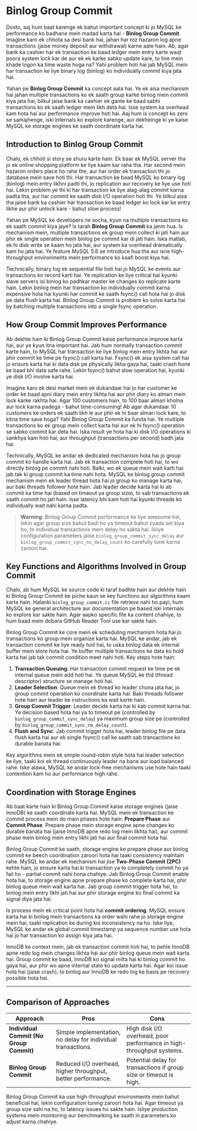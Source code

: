 # Binlog Group Commit

Dosto, aaj hum baat karenge ek bahut important concept ki jo MySQL ke performance ko badhane mein madad karta hai - **Binlog Group Commit**. Imagine karo ek chhota sa desi bank hai, jahan har roz hazaron log apne transactions (jaise money deposit aur withdrawal) karne aate hain. Ab, agar bank ka cashier har ek transaction ke baad ledger mein entry karte waqt poora system lock kar de aur ek ek karke sabko update kare, to line mein khade logon ka time waste hoga na? Yahi problem hoti hai jab MySQL mein har transaction ke liye binary log (binlog) ko individually commit kiya jata hai. 

Yahan pe **Binlog Group Commit** ka concept aata hai. Ye ek aisa mechanism hai jahan multiple transactions ko ek saath group karke binlog mein commit kiya jata hai, bilkul jaise bank ka cashier ek gante ke baad sabhi transactions ko ek saath ledger mein likh deta hai. Isse system ka overhead kam hota hai aur performance improve hoti hai. Aaj hum is concept ko zero se samajhenge, iski internals ko explore karenge, aur dekheinge ki ye kaise MySQL ke storage engines ke saath coordinate karta hai.

## Introduction to Binlog Group Commit

Chalo, ek chhoti si story se shuru karte hain. Ek baar ek MySQL server tha jo ek online shopping platform ke liye kaam kar raha tha. Har second mein hazaron orders place ho rahe the, aur har order ek transaction thi jo database mein save hoti thi. Har transaction ke baad MySQL ko binary log (binlog) mein entry likhni padti thi, jo replication aur recovery ke liye use hoti hai. Lekin problem ye thi ki har transaction ke liye alag-alag commit karna padta tha, aur har commit ke saath disk I/O operation hoti thi. Ye bilkul aisa tha jaise bank ka cashier har transaction ke baad ledger ko lock kar ke entry likhe aur phir unlock kare - bahut slow process!

Yahan pe MySQL ke developers ne socha, kyun na multiple transactions ko ek saath commit kiya jaye? Is tarah **Binlog Group Commit** ka janm hua. Is mechanism mein, multiple transactions ek group mein collect ki jati hain aur phir ek single operation mein binlog pe commit kar di jati hain. Iska matlab, ek hi disk write se kaam ho jata hai, aur system ka overhead dramatically kam ho jata hai. Ye feature MySQL 5.6 se introduce hua tha aur isne high-throughput environments mein performance ko kaafi boost kiya hai.

Technically, binary log ek sequential file hoti hai jo MySQL ke events aur transactions ko record karti hai. Ye replication ke liye critical hai kyunki slave servers isi binlog ko padhkar master ke changes ko replicate karte hain. Lekin binlog mein har transaction ko individually commit karna expensive hota hai kyunki har commit ke saath fsync() call hota hai jo disk pe data flush karta hai. Binlog Group Commit is problem ko solve karta hai by batching multiple transactions into a single fsync operation.

## How Group Commit Improves Performance

Ab dekhte hain ki Binlog Group Commit kaise performance improve karta hai, aur ye kyun itna important hai. Jab hum normally transaction commit karte hain, to MySQL har transaction ke liye binlog mein entry likhta hai aur phir commit ke time pe fsync() call karta hai. Fsync() ek aisa system call hai jo ensure karta hai ki data disk pe physically likha gaya hai, taaki crash hone ke baad bhi data safe rahe. Lekin fsync() bahut slow operation hai, kyunki ye disk I/O involve karta hai.

Imagine karo ek desi market mein ek dukandaar hai jo har customer ke order ke baad apni diary mein entry likhta hai aur phir diary ko almari mein lock karke rakhta hai. Agar 100 customers hain, to 100 baar almari kholna aur lock karna padega - bahut time-consuming! Ab agar dukandaar 10 customers ke orders ek saath likh le aur phir ek hi baar almari lock kare, to kitna time save hoga? Yahi Binlog Group Commit ka funda hai. Ye multiple transactions ko ek group mein collect karta hai aur ek hi fsync() operation se sabko commit kar deta hai. Iska result ye hota hai ki disk I/O operations ki sankhya kam hoti hai, aur throughput (transactions per second) badh jata hai.

Technically, MySQL ke andar ek dedicated mechanism hota hai jo group commit ko handle karta hai. Jab ek transaction complete hoti hai, to wo directly binlog pe commit nahi hoti. Balki, wo ek queue mein wait karti hai jab tak ki group commit ka time nahi hota. MySQL ke binlog group commit mechanism mein ek leader thread hota hai jo group ko manage karta hai, aur baki threads follower hote hain. Jab leader decide karta hai ki ab commit ka time hai (based on timeout ya group size), to sab transactions ek saath commit ho jati hain. Isse latency bhi kam hoti hai kyunki threads ko individually wait nahi karna padta.

> **Warning**: Binlog Group Commit performance ke liye awesome hai, lekin agar group size bahut badi ho ya timeout bahut zyada set kiya ho, to individual transactions mein delay ho sakta hai. Isliye configuration parameters jaise `binlog_group_commit_sync_delay` aur `binlog_group_commit_sync_no_delay_count` ko carefully tune karna zaroori hai.

## Key Functions and Algorithms Involved in Group Commit

Chalo, ab hum MySQL ke source code ki taraf badhte hain aur dekhte hain ki Binlog Group Commit ke piche kaun se key functions aur algorithms kaam karte hain. Halanki `binlog_group_commit.cc` file retrieve nahi ho payi, hum MySQL ke general architecture aur documentation pe based iski internals ko explore kar sakte hain. Agar aapko specific file ka content chahiye, to hum baad mein dobara GitHub Reader Tool use kar sakte hain.

Binlog Group Commit ke core mein ek scheduling mechanism hota hai jo transactions ko group mein organize karta hai. MySQL ke andar, jab ek transaction commit ke liye ready hoti hai, to uska binlog data ek internal buffer mein store hota hai. Ye buffer multiple transactions ke data ko hold karta hai jab tak commit condition meet nahi hoti. Key steps hote hain:

1. **Transaction Queuing**: Har transaction commit request ke time pe ek internal queue mein add hoti hai. Ye queue MySQL ke thd (thread descriptor) structure se manage hoti hai.
2. **Leader Selection**: Queue mein ek thread ko leader chuna jata hai, jo group commit operation ko coordinate karta hai. Baki threads follower hote hain aur leader ke instructions ka wait karte hain.
3. **Group Commit Trigger**: Leader decide karta hai ki kab commit karna hai. Ye decision based hota hai ya to timeout pe (controlled by `binlog_group_commit_sync_delay`) ya maximum group size pe (controlled by `binlog_group_commit_sync_no_delay_count`).
4. **Flush and Sync**: Jab commit trigger hota hai, leader binlog file pe data flush karta hai aur ek single fsync() call ke saath sab transactions ko durable banata hai.

Key algorithms mein ek simple round-robin style hota hai leader selection ke liye, taaki koi ek thread continuously leader na bane aur load balanced rahe. Iske alawa, MySQL ke andar lock-free mechanisms use hote hain taaki contention kam ho aur performance high rahe.

## Coordination with Storage Engines

Ab baat karte hain ki Binlog Group Commit kaise storage engines (jaise InnoDB) ke saath coordinate karta hai. MySQL mein ek transaction ke commit process mein do main phases hote hain: **Prepare Phase** aur **Commit Phase**. Prepare phase mein storage engine apne changes ko durable banata hai (jaise InnoDB apne redo log mein likhta hai), aur commit phase mein binlog mein entry likhi jati hai aur final commit hota hai.

Binlog Group Commit ke saath, storage engine ke prepare phase aur binlog commit ke beech coordination zaroori hota hai taaki consistency maintain rahe. MySQL ke andar ek mechanism hai jise **Two-Phase Commit (2PC)** kehte hain, jo ensure karta hai ki transaction ya to completely commit ho ya fail ho - partial commit nahi hona chahiye. Jab Binlog Group Commit enable hota hai, to storage engine apne prepare phase ko complete karta hai, phir binlog queue mein wait karta hai. Jab group commit trigger hota hai, to binlog mein entry likhi jati hai aur phir storage engine ko final commit ka signal diya jata hai.

Is process mein ek critical point hota hai **commit ordering**. MySQL ensure karta hai ki binlog mein transactions ka order wahi rahe jo storage engine mein hai, taaki replication ke during koi inconsistency na ho. Iske liye, MySQL ke andar ek global commit timestamp ya sequence number use hota hai jo har transaction ko assign kiya jata hai.

InnoDB ke context mein, jab ek transaction commit hoti hai, to pehle InnoDB apne redo log mein changes likhta hai aur phir binlog queue mein wait karta hai. Group commit ke baad, InnoDB ko signal milta hai ki binlog commit ho gaya hai, aur phir wo apne internal state ko update karta hai. Agar koi issue hota hai (jaise crash), to binlog aur InnoDB ke redo log ke basis pe recovery possible hota hai.

---

## Comparison of Approaches

| **Approach**                        | **Pros**                                                                 | **Cons**                                                             |
|-------------------------------------|-------------------------------------------------------------------------|----------------------------------------------------------------------|
| **Individual Commit (No Group Commit)** | Simple implementation, no delay for individual transactions.            | High disk I/O overhead, poor performance in high-throughput systems. |
| **Binlog Group Commit**             | Reduced I/O overhead, higher throughput, better performance.            | Potential delay for transactions if group size or timeout is high.   |

Binlog Group Commit ka use high-throughput environments mein bahut beneficial hai, lekin configuration tuning zaroori hota hai. Agar timeout ya group size sahi na ho, to latency issues ho sakte hain. Isliye production systems mein monitoring aur benchmarking ke saath in parameters ko adjust karna chahiye.